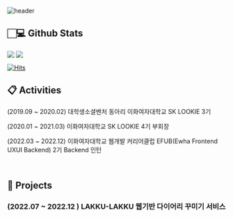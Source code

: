 

<!--**june0216/june0216** is a ✨ _special_ ✨ repository because its `README.md` (this file) appears on your GitHub profile.-->

![header](https://capsule-render.vercel.app/api?type=waving&color=0:000000,100:#fffacd&height=180&section=header&text=JIYUN's%20Github%20Page&fontSize=50&fontColor=ffffff&fontAlignY=38&animation=twinkling)

## 🏻‍💻 Github Stats

<img align="center" src="https://github-readme-stats.vercel.app/api?username=june0216&show_icons=true&count_private=true&icon_color=ffffff&title_color=ffffff&text_color=000000&bg_color=#fffacd" />

<img align="center" src="https://github-readme-stats.vercel.app/api/top-langs/?username=june0216&layout=compact&icon_color=ffffff&title_color=ffffff&text_color=000000&bg_color=#fffacd" />

[![Hits](https://hits.seeyoufarm.com/api/count/incr/badge.svg?url=https%3A%2F%2Fgithub.com%2Fjune0216&count_bg=%23C0C0C0&title_bg=%23000000&icon=&icon_color=%23E7E7E7&title=hits&edge_flat=false)](https://hits.seeyoufarm.com)



## 📋  Activities

(2019.09 ~ 2020.02)     대학생소셜벤처 동아리 이화여자대학교 SK LOOKIE 3기 

(2020.01 ~ 2021.03)     이화여자대학교 SK LOOKIE 4기 부회장

(2022.03 ~ 2022.12)     이화여자대학교 웹개발 커리어클럽 EFUB(Ewha Frontend UXUI Backend) 2기 Backend 인턴

<br/>

## 📌  Projects

### (**2022.07 ~ 2022.12 )    LAKKU-LAKKU 웹기반 다이어리 꾸미기 서비스**

